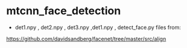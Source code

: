 # mtcnn_face_detection



- det1.npy , det2.npy , det3.npy ,det1.npy , detect_face.py
  files from:
  
https://github.com/davidsandberg/facenet/tree/master/src/align
